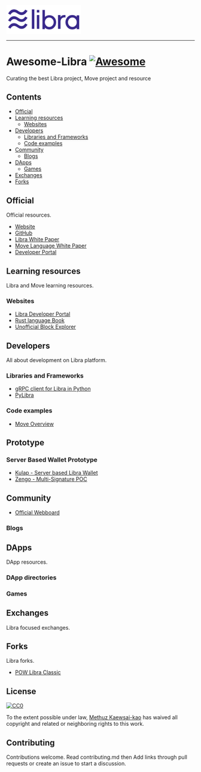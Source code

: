 <a href="https://developers.libra.org">
	<img width="200" src="./.assets/libra.png" alt="Libra Logo" />
</a>

<hr/>

# Awesome-Libra [![Awesome](https://awesome.re/badge.svg)](https://awesome.re)

Curating the best Libra project, Move project and resource

## Contents

- [Official](#official)
- [Learning resources](#learning-resources)
  - [Websites](#websites)
- [Developers](#developers)
  - [Libraries and Frameworks](#libraries-and-frameworks)
  - [Code examples](#code-examples)
- [Community](#community)
  - [Blogs](#blogs)
- [DApps](#dapps)
  - [Games](#games)
- [Exchanges](#exchanges)
- [Forks](#forks)

## Official

Official resources.

- [Website](https://libra.org/)
- [GitHub](https://github.com/libra)
- [Libra White Paper](https://libra.org/en-US/white-paper/)
- [Move Language White Paper](https://developers.libra.org/docs/assets/papers/libra-move-a-language-with-programmable-resources.pdf)
- [Developer Portal](https://developers.libra.org/docs/welcome-to-libra)

## Learning resources

Libra and Move learning resources.


### Websites

- [Libra Developer Portal](https://developers.libra.org/docs/welcome-to-libra)
- [Rust language Book](https://doc.rust-lang.org/book/title-page.html)
- [Unofficial Block Explorer](https://librabrowser.io/?fbclid=IwAR1LjpGiLWwW3oIFHnM3dm6H47H6D2R0dRAsqjmCcJSNtpW7yCcJu1ud2hE)

## Developers

All about development on Libra platform.

### Libraries and Frameworks
- [gRPC client for Libra in Python](https://github.com/egorsmkv/libra-grpc-py)
- [PyLibra](https://github.com/bandprotocol/pylibra)

### Code examples
- [Move Overview](https://developers.libra.org/docs/move-overview)

## Prototype

### Server Based Wallet Prototype
- [Kulap - Server based Libra Wallet](https://dev.kulap.io/libra/)
- [Zengo - Multi-Signature POC](https://github.com/KZen-networks/libra?fbclid=IwAR06g4UeE6Sv4aAPq-rtZEfycOTRKePkDQEF6k8ie4xiZ872Z19I4vTeNNU)

## Community
- [Official Webboard](https://community.libra.org/categories)

### Blogs

## DApps

DApp resources.

### DApp directories
### Games

## Exchanges

Libra focused exchanges.

## Forks

Libra forks.
- [POW Libra Classic](https://github.com/miohtama/libra-classic)

## License

[![CC0](http://mirrors.creativecommons.org/presskit/buttons/88x31/svg/cc-zero.svg)](http://creativecommons.org/publicdomain/zero/1.0)

To the extent possible under law, [Methuz Kaewsai-kao](https://github.com/methuz) has waived all copyright and
related or neighboring rights to this work.

## Contributing

<p>Contributions welcome. Read contributing.md then Add links through pull requests or create an issue to start a discussion.</p>
